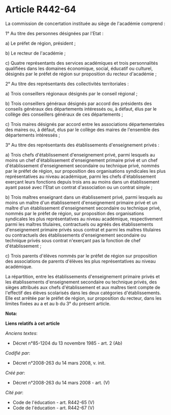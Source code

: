 # Article R442-64

La commission de concertation instituée au siège de l'académie comprend :

1° Au titre des personnes désignées par l'Etat :

a) Le préfet de région, président ;

b) Le recteur de l'académie ;

c) Quatre représentants des services académiques et trois personnalités qualifiées dans les domaines économique, social,
éducatif ou culturel, désignés par le préfet de région sur proposition du recteur d'académie ;

2° Au titre des représentants des collectivités territoriales :

a) Trois conseillers régionaux désignés par le conseil régional ;

b) Trois conseillers généraux désignés par accord des présidents des conseils généraux des départements intéressés ou, à
défaut, élus par le collège des conseillers généraux de ces départements ;

c) Trois maires désignés par accord entre les associations départementales des maires ou, à défaut, élus par le collège des
maires de l'ensemble des départements intéressés ;

3° Au titre des représentants des établissements d'enseignement privés :

a) Trois chefs d'établissement d'enseignement privé, parmi lesquels au moins un chef d'établissement d'enseignement primaire
privé et un chef d'établissement d'enseignement secondaire ou technique privé, nommés par le préfet de région, sur
proposition des organisations syndicales les plus représentatives au niveau académique, parmi les chefs d'établissement
exerçant leurs fonctions depuis trois ans au moins dans un établissement ayant passé avec l'Etat un contrat d'association ou
un contrat simple ;

b) Trois maîtres enseignant dans un établissement privé, parmi lesquels au moins un maître d'un établissement d'enseignement
primaire privé et un maître d'un établissement d'enseignement secondaire ou technique privé, nommés par le préfet de région,
sur proposition des organisations syndicales les plus représentatives au niveau académique, respectivement parmi les maîtres
titulaires, contractuels ou agréés des établissements d'enseignement primaire privés sous contrat et parmi les maîtres
titulaires ou contractuels des établissements d'enseignement secondaire ou technique privés sous contrat n'exerçant pas la
fonction de chef d'établissement ;

c) Trois parents d'élèves nommés par le préfet de région sur proposition des associations de parents d'élèves les plus
représentatives au niveau académique.

La répartition, entre les établissements d'enseignement primaire privés et les établissements d'enseignement secondaire ou
technique privés, des sièges attribués aux chefs d'établissement et aux maîtres tient compte de l'effectif des élèves
scolarisés dans les deux catégories d'établissements. Elle est arrêtée par le préfet de région, sur proposition du recteur,
dans les limites fixées au a et au b du 3° du présent article.

**Nota:**



**Liens relatifs à cet article**

_Anciens textes_:

  - Décret n°85-1204 du 13 novembre 1985 - art. 2 (Ab)

_Codifié par_:

  - Décret n°2008-263 du 14 mars 2008, v. init.

_Créé par_:

  - Décret n°2008-263 du 14 mars 2008 - art. (V)

_Cité par_:

  - Code de l'éducation - art. R442-65 (V)
  - Code de l'éducation - art. R442-67 (V)

